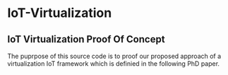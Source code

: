 # IoT-Virtualization
## IoT Virtualization Proof Of Concept
The puprpose of this source code is to proof our proposed approach of a virtualization IoT framework which is definied in the following PhD paper.
